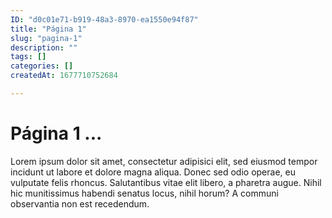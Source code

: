 ```yaml
---
ID: "d0c01e71-b919-48a3-8970-ea1550e94f87"
title: "Página 1"
slug: "pagina-1"
description: ""
tags: []
categories: []
createdAt: 1677710752684

---
```

# Página 1 ...

Lorem ipsum dolor sit amet, consectetur adipisici elit, sed eiusmod tempor incidunt ut labore et dolore magna aliqua. Donec sed odio operae, eu vulputate felis rhoncus. Salutantibus vitae elit libero, a pharetra augue. Nihil hic munitissimus habendi senatus locus, nihil horum? A communi observantia non est recedendum.